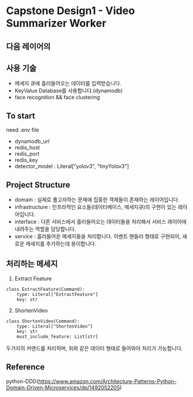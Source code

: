 # Capstone Design1 - Video Summarizer Worker

## 다음 레이어의 

## 사용 기술

-   메세지 큐에 흘러들어오는 데이터를 입력받습니다.
-   KeyValue Database를 사용합니다.(dynamodb)
-   face recognition && face clustering

## To start

need .env file

- dynamodb_url
- redis_host
- redis_port
- redis_key
- detector_model : Literal["yolov3", "tinyYolov3"]

## Project Structure

- domain : 실제로 풀고자하는 문제에 집중한 객체들이 존재하는 레이어입니다.
- infrastructure : 인프라적인 요소들(데이터베이스, 메세지큐)의 구현이 있는 레이어입니다.
- interface : 다른 서비스에서 흘러들어오는 데이터들을 처리해서 서비스 레이어에 내려주는 역할을 담당합니다.
- service : 흘러들어온 메세지들을 처리합니다. 이벤트 핸들러 형태로 구현되어, 새로운 메세지를 추가하는데 용이합니다.

## 처리하는 메세지

1. Extract Feature
``` python3
class ExtractFeature(Command):
    type: Literal["ExtractFeature"]
    key: str
```

2. ShortenVideo
``` python3
class ShortenVideo(Command):
    type: Literal["ShortenVideo"]
    key: str
    must_include_feature: List[str]
```

두가지의 커맨드를 처리하며, 위와 같은 데이터 형태로 들어와야 처리가 가능합니다.

## Reference
python-DDD(https://www.amazon.com/Architecture-Patterns-Python-Domain-Driven-Microservices/dp/1492052205)

